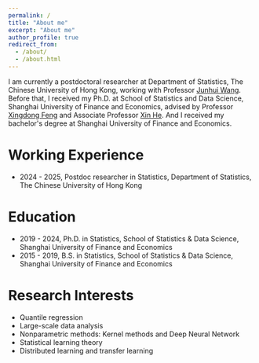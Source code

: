 ```yaml
---
permalink: /
title: "About me"
excerpt: "About me"
author_profile: true
redirect_from: 
  - /about/
  - /about.html
---
```


I am currently a postdoctoral researcher at Department of Statistics, The Chinese University of Hong Kong, working with Professor [Junhui Wang](https://www.sta.cuhk.edu.hk/peoples/jwang/). Before that, I received my Ph.D. at School of Statistics and Data Science, Shanghai University of Finance and Economics, advised by Professor [Xingdong Feng](https://ssm.sufe.edu.cn/28/af/c714a141487/page.htm) and Associate Professor [Xin He](https://ssm.sufe.edu.cn/f4/de/c712a128222/page.htm). And I received my bachelor's degree at Shanghai University of Finance and Economics. 


Working Experience
======
* 2024 - 2025, Postdoc researcher in Statistics, Department of Statistics, The Chinese University of Hong Kong


Education
======
* 2019 - 2024, Ph.D. in Statistics, School of Statistics \& Data Science, Shanghai University of Finance and Economics
* 2015 - 2019, B.S. in Statistics, School of Statistics \& Data Science, Shanghai University of Finance and Economics

Research Interests
======
* Quantile regression
* Large-scale data analysis
* Nonparametric methods: Kernel methods and Deep Neural Network
* Statistical learning theory
* Distributed learning and transfer learning


